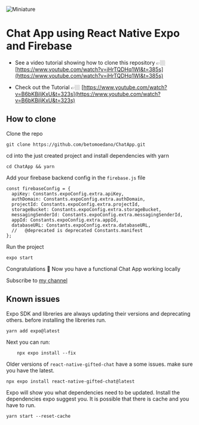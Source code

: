 ![Miniature](https://user-images.githubusercontent.com/43630417/167732465-f02c0dea-48db-4e23-ab26-90ca69115251.png)
# Chat App using React Native Expo and Firebase

- See a video tutorial showing how to clone this repository 👉🏼 [https://www.youtube.com/watch?v=iHrTQDHq1WI&t=385s](https://www.youtube.com/watch?v=iHrTQDHq1WI&t=385s)

- Check out the Tutorial 👉🏼 [https://www.youtube.com/watch?v=B6bKBiljKxU&t=323s](https://www.youtube.com/watch?v=B6bKBiljKxU&t=323s)

## How to clone

Clone the repo

```
git clone https://github.com/betomoedano/ChatApp.git
```

cd into the just created project and install dependencies with yarn

```
cd ChatApp && yarn
```

Add your firebase backend config in the `firebase.js` file

```
const firebaseConfig = {
  apiKey: Constants.expoConfig.extra.apiKey,
  authDomain: Constants.expoConfig.extra.authDomain,
  projectId: Constants.expoConfig.extra.projectId,
  storageBucket: Constants.expoConfig.extra.storageBucket,
  messagingSenderId: Constants.expoConfig.extra.messagingSenderId,
  appId: Constants.expoConfig.extra.appId,
  databaseURL: Constants.expoConfig.extra.databaseURL,
  //   @deprecated is deprecated Constants.manifest
};
```

Run the project

```
expo start
```

Congratulations 🎉 Now you have a functional Chat App working locally

Subscribe to [my channel](https://youtube.com/c/BetoMoedano)

## Known issues

Expo SDK and libreries are always updating their versions and deprecating others. before installing the libreries run.

```
yarn add expo@latest
```

Next you can run:

```
    npx expo install --fix
```

Older versions of `react-native-gifted-chat` have a some issues. make sure you have the latest.

```
npx expo install react-native-gifted-chat@latest
```

Expo will show you what dependencies need to be updated. Install the dependencies expo suggest you. It is possible that there is cache and you have to run.

```
yarn start --reset-cache
```
